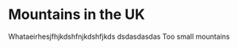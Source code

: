 Mountains in the UK 
===================
Whataeirhesjfhjkdshfnjkdshfjkds
dsdasdasdas
Too small mountains